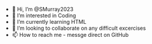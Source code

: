- 👋 Hi, I’m @SMurray2023
- 👀 I’m interested in Coding
- 🌱 I’m currently learning HTML
- 💞️ I’m looking to collaborate on any difficult excercises
- 📫 How to reach me - messge direct on GitHub

<!---
SMurray2023/SMurray2023 is a ✨ special ✨ repository because its `README.md` (this file) appears on your GitHub profile.
You can click the Preview link to take a look at your changes.
--->
